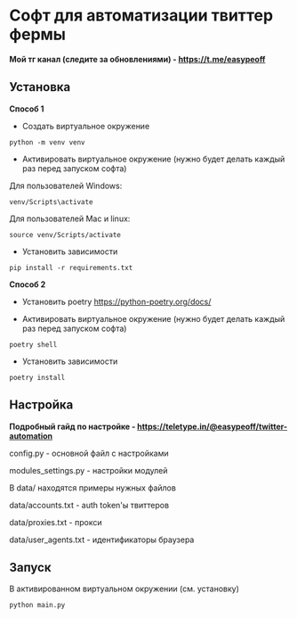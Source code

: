 # Софт для автоматизации твиттер фермы

**Мой тг канал (следите за обновлениями) - https://t.me/easypeoff**

## Установка

**Способ 1**

- Создать виртуальное окружение

```
python -m venv venv
```

- Активировать виртуальное окружение (нужно будет делать каждый раз перед запуском софта)

Для пользователей Windows:

```
venv/Scripts\activate
```
Для пользователей Mac и linux:

```
source venv/Scripts/activate
```

- Установить зависимости
```
pip install -r requirements.txt
```

**Способ 2**
- Установить poetry https://python-poetry.org/docs/

- Активировать виртуальное окружение (нужно будет делать каждый раз перед запуском софта)
```
poetry shell
```
- Установить зависимости

```
poetry install
```

## Настройка
**Подробный гайд по настройке - https://teletype.in/@easypeoff/twitter-automation**

config.py - основной файл с настройками

modules_settings.py - настройки модулей

В data/ находятся примеры нужных файлов

data/accounts.txt - auth token'ы твиттеров

data/proxies.txt - прокси

data/user_agents.txt - идентификаторы браузера

## Запуск
В активированном виртуальном окружении (см. установку)
```
python main.py
```
